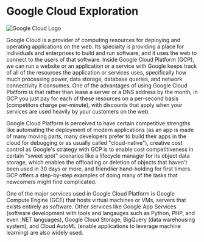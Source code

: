 # Google Cloud Exploration

![Google Cloud Logo](https://github.com/LordGedelicious/GoogleCloud-Exploration/blob/main/index.png)

Google Cloud is a provider of computing resources for deploying and operating applications on the web. Its specialty is providing a place for individuals and enterprises to build and run software, and it uses the web to connect to the users of that software. Inside Google Cloud Platform (GCP), we can run a website or an application or a service with Google keeps track of all of the resources the application or services uses, specifically how much processing power, data storage, database queries, and network connectivity it consumes. One of the advantages of using Google Cloud Platform is that rather than lease a server or a DNS address by the month, in GCP you just pay for each of these resources on a per-second basis (competitors charge per-minute), with discounts that apply when your services are used heavily by your customers on the web.

Google Cloud Platform is perceived to have certain competitive strengths like automating the deployment of modern applications (as an app is made of many moving parts, many developers prefer to build their apps in the cloud for debugging or as usually called "cloud-native"), creative cost control as Google's strategy with GCP is to enable cost competitiveness in certain "sweet spot" scenarios like a lifecycle manager for its object data storage, which enables the offloading or deletion of objects that haven't been used in 30 days or more, and friendlier hand-holding for first timers. GCP offers a step-by-step examples of doing many of the tasks that newcomers might find complicated.

One of the major services used in Google Cloud Platform is Google Compute Engine (GCE) that hosts virtual machines or VMs, servers that exists entirely as software. Other services like Google App Services (software development with tools and langauges such as Python, PHP, and even .NET languages), Google Cloud Storage, BigQuery (data warehousing system), and Cloud AutoML (enable applications to leverage machine learning) are also widely used.

